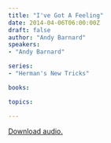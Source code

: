 ```yaml
---
title: "I've Got A Feeling"
date: 2014-04-06T06:00:00Z
draft: false
author: "Andy Barnard"
speakers:
- "Andy Barnard"

series:
- "Herman's New Tricks"

books:

topics:

---
```

[Download audio.](https://s3.amazonaws.com/highway/sermons/2014_04/06_Ive_Got_A_Feeling.mp3)